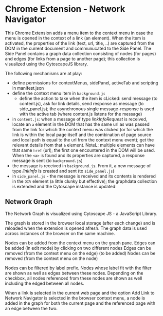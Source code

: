# Chrome Extension - Network Navigator

This Chrome Extension adds a menu item to the context menu in case the menu is opened in the context of a link (an <a> element). When the item is activated, the properties of the link (text, url, title, ..) are captured from the DOM in the current document and communucated to the Side Panel. The Side Panel contains a graph data collection consisting of nodes (for pages) and edges (for links from a page to another page); this collection is visualized using the CytoscapeJS library.

The following mechanisms are at play:
* define permissions for contextMenus, sidePanel, activeTab and scripting in manifest.json
* define the context menu item in `background.js`
  * define the action to take when the item is cLicked: send message (to content.js), ask for link details, send response as message (to side_panel.js); the asynchronous single message-response is used with the active tab (where content.js listens for the message)
* in `content.js`: when a message of type *linkInfoRequest* is received, locate an `a` element in the DOM that has the same url as was passed from the link for which the context menu was clicked (or for which the link is within the local page itself and the combination of page source and local path is equal to the url from the context menu event); get the relevant details from that `a` element. NoteL: multiple elements can have that same `href` (url); the first one encountered in the DOM will be used. When the `<a>` is found and its properties are captured, a response message is sent (to `background.js`)
* the message is received in `background.js`. From it, a new message of type *linkInfo* is created and sent (to `side_panel.js`)
* in `side_panel.js` - the message is received and its contents is rendered in the `DIV` element (a little clunky but effective); the graphdata collection is extended and the Cytoscape instance is updated


## Network Graph

The Network Graph is visualized using Cytoscape JS - a JavaScript Library. 

The graph is stored in the browser local storage (after each change) and is reloaded when the extension is opened afresh. The graph data is used across instances of the browser on the same machine.

Nodes can be added from the context menu on the graph pane.
Edges can be added (in edit mode) by clicking on two different nodes
Edges can be removed (from the context menu on the edge)
(to be added) Nodes can be removed (from the context menu on the node)

Nodes can be filtered by label prefix. Nodes whose label fit with the filter are shown as well as edges between these nodes. Depending on the checkbox, all nodes referenced from these nodes are shown as well including the edged between all nodes. 

When a link is selected in the current web page and the option Add Link to Network Navigator is selected in the browser context menu, a node is added in the graph for both the current page and the referenced page with an edge between the two.